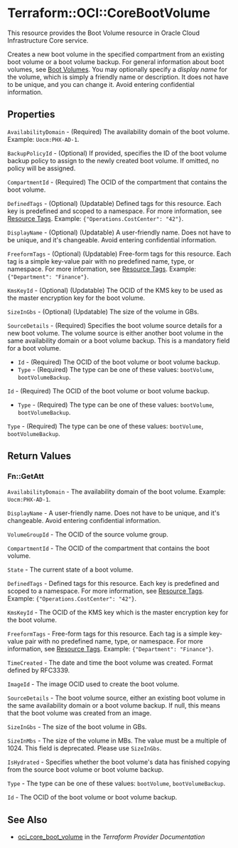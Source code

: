 # Terraform::OCI::CoreBootVolume

This resource provides the Boot Volume resource in Oracle Cloud Infrastructure Core service.

Creates a new boot volume in the specified compartment from an existing boot volume or a boot volume backup.
For general information about boot volumes, see [Boot Volumes](https://docs.cloud.oracle.com/iaas/Content/Block/Concepts/bootvolumes.htm).
You may optionally specify a *display name* for the volume, which is simply a friendly name or
description. It does not have to be unique, and you can change it. Avoid entering confidential information.

## Properties

`AvailabilityDomain` - (Required) The availability domain of the boot volume.  Example: `Uocm:PHX-AD-1`.

`BackupPolicyId` - (Optional) If provided, specifies the ID of the boot volume backup policy to assign to the newly created boot volume. If omitted, no policy will be assigned.

`CompartmentId` - (Required) The OCID of the compartment that contains the boot volume.

`DefinedTags` - (Optional) (Updatable) Defined tags for this resource. Each key is predefined and scoped to a namespace. For more information, see [Resource Tags](https://docs.cloud.oracle.com/iaas/Content/General/Concepts/resourcetags.htm).  Example: `{"Operations.CostCenter": "42"}`.

`DisplayName` - (Optional) (Updatable) A user-friendly name. Does not have to be unique, and it's changeable. Avoid entering confidential information.

`FreeformTags` - (Optional) (Updatable) Free-form tags for this resource. Each tag is a simple key-value pair with no predefined name, type, or namespace. For more information, see [Resource Tags](https://docs.cloud.oracle.com/iaas/Content/General/Concepts/resourcetags.htm).  Example: `{"Department": "Finance"}`.

`KmsKeyId` - (Optional) (Updatable) The OCID of the KMS key to be used as the master encryption key for the boot volume.

`SizeInGbs` - (Optional) (Updatable) The size of the volume in GBs.

`SourceDetails` - (Required) Specifies the boot volume source details for a new boot volume. The volume source is either another boot volume in the same availability domain or a boot volume backup. This is a mandatory field for a boot volume.
* `Id` - (Required) The OCID of the boot volume or boot volume backup.
* `Type` - (Required) The type can be one of these values: `bootVolume`, `bootVolumeBackup`.

`Id` - (Required) The OCID of the boot volume or boot volume backup.
* `Type` - (Required) The type can be one of these values: `bootVolume`, `bootVolumeBackup`.

`Type` - (Required) The type can be one of these values: `bootVolume`, `bootVolumeBackup`.


## Return Values

### Fn::GetAtt

`AvailabilityDomain` - The availability domain of the boot volume.  Example: `Uocm:PHX-AD-1`.

`DisplayName` - A user-friendly name. Does not have to be unique, and it's changeable. Avoid entering confidential information.

`VolumeGroupId` - The OCID of the source volume group.

`CompartmentId` - The OCID of the compartment that contains the boot volume.

`State` - The current state of a boot volume.

`DefinedTags` - Defined tags for this resource. Each key is predefined and scoped to a namespace. For more information, see [Resource Tags](https://docs.cloud.oracle.com/iaas/Content/General/Concepts/resourcetags.htm).  Example: `{"Operations.CostCenter": "42"}`.

`KmsKeyId` - The OCID of the KMS key which is the master encryption key for the boot volume.

`FreeformTags` - Free-form tags for this resource. Each tag is a simple key-value pair with no predefined name, type, or namespace. For more information, see [Resource Tags](https://docs.cloud.oracle.com/iaas/Content/General/Concepts/resourcetags.htm).  Example: `{"Department": "Finance"}`.

`TimeCreated` - The date and time the boot volume was created. Format defined by RFC3339.

`ImageId` - The image OCID used to create the boot volume.

`SourceDetails` - The boot volume source, either an existing boot volume in the same availability domain or a boot volume backup. If null, this means that the boot volume was created from an image.

`SizeInGbs` - The size of the boot volume in GBs.

`SizeInMbs` - The size of the volume in MBs. The value must be a multiple of 1024. This field is deprecated. Please use `SizeInGbs`.

`IsHydrated` - Specifies whether the boot volume's data has finished copying from the source boot volume or boot volume backup.

`Type` - The type can be one of these values: `bootVolume`, `bootVolumeBackup`.

`Id` - The OCID of the boot volume or boot volume backup.

## See Also

* [oci_core_boot_volume](https://www.terraform.io/docs/providers/oci/r/core_boot_volume.html) in the _Terraform Provider Documentation_